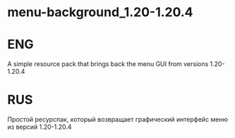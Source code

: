 # menu-background_1.20-1.20.4

# ENG
A simple resource pack that brings back the menu GUI from versions 1.20-1.20.4
# RUS
Простой ресурспак, который возвращает графический интерфейс меню из версий 1.20-1.20.4
